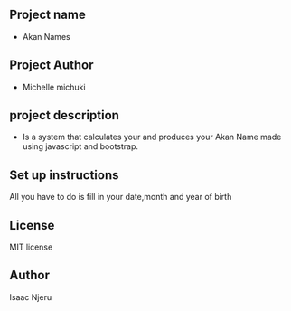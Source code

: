 ## Project name 
- Akan Names

## Project Author
- Michelle michuki
## project description
* Is a system that calculates your and produces your Akan Name made using javascript and bootstrap.


## Set up instructions
  All you have to do is fill in your date,month and year of birth

 
 ## License
 MIT license


## Author
Isaac Njeru
